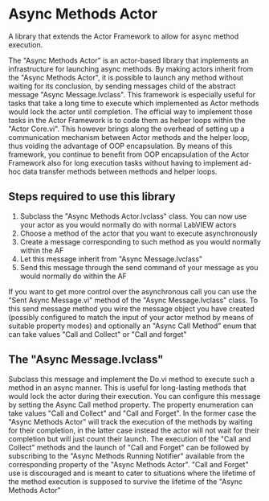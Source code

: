 # Async Methods Actor
A library that extends the Actor Framework to allow for async method execution.

The "Async Methods Actor" is an actor-based library that implements an infrastructure for launching async methods. By making actors inherit from the "Async Methods Actor", it is possible to launch any method without waiting for its conclusion, by sending messages child of the abstract message "Async Message.lvclass". This framework is especially useful for tasks that take a long time to execute which implemented as Actor methods would lock the actor until completion. The official way to implement those tasks in the Actor Framework is to code them as helper loops within the "Actor Core.vi". This however brings along the overhead of setting up a communication mechanism between Actor methods and the helper loop, thus voiding the advantage of OOP encapsulation. By means of this framework, you continue to benefit from OOP encapsulation of the Actor Framework also for long execution tasks without having to implement ad-hoc data transfer methods between methods and helper loops.

## Steps required to use this library
1. Subclass the "Async Methods Actor.lvclass" class. You can now use your actor as you would normally do with normal LabVIEW actors
2. Choose a method of the actor that you want to execute asynchronously
3. Create a message corresponding to such method as you would normally within the AF
4. Let this message inherit from "Async Message.lvclass"
5. Send this message through the send command of your message as you would normally do within the AF

If you want to get more control over the asynchronous call you can use the "Sent Async Message.vi" method of the "Async Message.lvclass" class. To this send message method you wire the message object you have created (possibly configured to match the input of your actor method by means of suitable property modes) and optionally an "Async Call Method" enum that can take values "Call and Collect" or "Call and forget"

## The "Async Message.lvclass"
Subclass this message and implement the Do.vi method to execute such a method in an async manner. This is useful for long-lasting methods that would lock the actor during their execution. You can configure this message by setting the Async Call method property. The property enumeration can take values "Call and Collect" and "Call and Forget". In the former case the "Async Methods Actor" will track the execution of the methods by waiting for their completion, in the latter case instead the actor will not wait for their completion but will just count their launch. The execution of the "Call and Collect" methods and the launch of "Call and Forget" can be followed by subscribing to the "Async Methods Running Notifier" available from the corresponding property of the "Async Methods Actor". "Call and Forget" use is discouraged and is meant to cater to situations where the lifetime of the method execution is supposed to survive the lifetime of the "Async Methods Actor"

